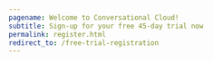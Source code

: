 ```yaml
---
pagename: Welcome to Conversational Cloud!
subtitle: Sign-up for your free 45-day trial now
permalink: register.html
redirect_to: /free-trial-registration
---
```

